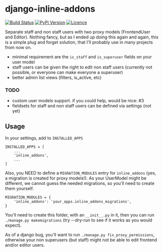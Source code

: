 # django-inline-addons

[![Build Status](https://travis-ci.org/bnzk/django-inline-addons.svg "Build Status")](https://travis-ci.org/bnzk/django-inline-addons/)
[![PyPi Version](https://img.shields.io/pypi/v/django-inline-addons.svg "PyPi Version")](https://pypi.python.org/pypi/django-inline-addons/)
[![Licence](https://img.shields.io/pypi/l/django-inline-addons.svg "Licence")](https://pypi.python.org/pypi/django-inline-addons/)

Separate staff and non staff users with two proxy models (FrontendUser and Editor).
Nothing fancy, but as I ended up doing this again and again, this is a simple plug and forget
solution, that I'll probably use in many projects from now on.

- minimal requirement are the `is_staff` and `is_superuser` fields on your user model
- staff users can be given the right to edit non staff users (currently not possible, or everyone can make everyone a superuser)
- better admin list views (filters, is_active, etc)

[//]: # (NOTE / WARNING: With django<1.11, it's not possible to run this app with as custom
`settings.AUTH_USER_MODEL`. See https://stackoverflow.com/questions/46935758/djangos-get-user-model-only-in-1-11-during-import-time
t)

### TODO

- custom user models support. if you could help, would be nice: #3
- fieldsets for staff and non staff users can be defined via settings (not yet)

## Usage

In your settings, add to `INSTALLED_APPS`

    INSTALLED_APPS = [
        ...
        'inline_addons',
        ...
    ]

Also, you NEED to define a `MIGRATION_MODULES` entry for `inline_addons` (yes, a migration is created for proxy models!). As your UserModel might
be different, we cannot guess the needed migrations, so you'll need to create them yourself.

    MIGRATION_MODULES = {
        'inline_addons': 'your_apps.inline_addons_migrations',
    }

You'll need to create this folder, with an `__init__.py` in it, then you can run
`./manage.py makemigrations` (try --dry-run to see if it works as you would expect).

As of a django bug, you'll want to run `./manage.py fix_proxy_permissions`, otherwise your non
superusers (but staff) might not be able to edit frontend and/or editor users.
